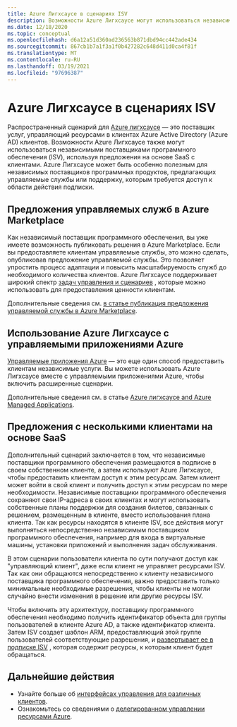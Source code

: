 ```yaml
---
title: Azure Лигхсаусе в сценариях ISV
description: Возможности Azure Лигхсаусе могут использоваться независимыми поставщиками программного обеспечения для большей гибкости благодаря предложениям клиентов.
ms.date: 12/18/2020
ms.topic: conceptual
ms.openlocfilehash: d6a12a51d360ad236563b871dbd94cc442ade434
ms.sourcegitcommit: 867cb1b7a1f3a1f0b427282c648d411d0ca4f81f
ms.translationtype: MT
ms.contentlocale: ru-RU
ms.lasthandoff: 03/19/2021
ms.locfileid: "97696387"
---
```

# <a name="azure-lighthouse-in-isv-scenarios"></a>Azure Лигхсаусе в сценариях ISV

Распространенный сценарий для [Azure лигхсаусе](../overview.md) — это поставщик услуг, управляющий ресурсами в клиентах Azure Active Directory (Azure AD) клиентов. Возможности Azure Лигхсаусе также могут использоваться независимыми поставщиками программного обеспечения (ISV), используя предложения на основе SaaS с клиентами. Azure Лигхсаусе может быть особенно полезным для независимых поставщиков программных продуктов, предлагающих управляемые службы или поддержку, которым требуется доступ к области действия подписки.

## <a name="managed-service-offers-in-azure-marketplace"></a>Предложения управляемых служб в Azure Marketplace

Как независимый поставщик программного обеспечения, вы уже имеете возможность публиковать решения в Azure Marketplace. Если вы предоставляете клиентам управляемые службы, это можно сделать, опубликовав предложение управляемой службы. Это позволяет упростить процесс адаптации и повысить масштабируемость служб до необходимого количества клиентов. Azure Лигхсаусе поддерживает широкий спектр [задач управления и сценариев](cross-tenant-management-experience.md#enhanced-services-and-scenarios) , которые можно использовать для предоставления ценности клиентам.

Дополнительные сведения см. [в статье публикация предложения управляемой службы в Azure Marketplace](../how-to/publish-managed-services-offers.md).

## <a name="using-azure-lighthouse-with-azure-managed-applications"></a>Использование Azure Лигхсаусе с управляемыми приложениями Azure

[Управляемые приложения Azure](../../azure-resource-manager/managed-applications/overview.md) — это еще один способ предоставить клиентам независимые услуги. Вы можете использовать Azure Лигхсаусе вместе с управляемыми приложениями Azure, чтобы включить расширенные сценарии.

Дополнительные сведения см. в статье [Azure лигхсаусе and Azure Managed Applications](managed-applications.md).

## <a name="saas-based-multi-tenant-offerings"></a>Предложения с несколькими клиентами на основе SaaS

Дополнительный сценарий заключается в том, что независимые поставщики программного обеспечения размещаются в подписке в своем собственном клиенте, а затем используют Azure Лигхсаусе, чтобы предоставить клиентам доступ к этим ресурсам. Затем клиент может войти в свой клиент и получить доступ к этим ресурсам по мере необходимости. Независимые поставщики программного обеспечения сохраняют свои IP-адреса в своих клиентах и могут использовать собственные планы поддержки для создания билетов, связанных с решением, размещенным в клиенте, вместо использования плана клиента. Так как ресурсы находятся в клиенте ISV, все действия могут выполняться непосредственно независимым поставщиком программного обеспечения, например для входа в виртуальные машины, установки приложений и выполнения задач обслуживания.

В этом сценарии пользователи клиента по сути получают доступ как "управляющий клиент", даже если клиент не управляет ресурсами ISV. Так как они обращаются непосредственно к клиенту независимого поставщика программного обеспечения, важно предоставить только минимальные необходимые разрешения, чтобы клиенты не могли случайно внести изменения в решение или другие ресурсы ISV.

Чтобы включить эту архитектуру, поставщику программного обеспечения необходимо получить идентификатор объекта для группы пользователей в клиенте Azure AD, а также идентификатор клиента. Затем ISV создает шаблон ARM, предоставляющий этой группе пользователей соответствующие разрешения, и [развертывает ее в подписке ISV](../how-to/onboard-customer.md) , которая содержит ресурсы, к которым клиент будет обращаться.

## <a name="next-steps"></a>Дальнейшие действия

- Узнайте больше об [интерфейсах управления для различных клиентов](cross-tenant-management-experience.md).
- Ознакомьтесь со сведениями о [делегированном управлении ресурсами Azure](azure-delegated-resource-management.md).